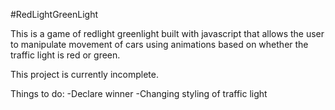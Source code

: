 #RedLightGreenLight

This is a game of redlight greenlight built with javascript that allows the user to manipulate movement of cars using
animations based on whether the traffic light is red or green.

This project is currently incomplete.

Things to do:
-Declare winner
-Changing styling of traffic light
